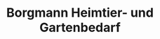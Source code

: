 ---
title: "Borgmann Heimtier- und Gartenbedarf"
url: /wuppertal/borgmann-heimtier-und-gartenbedarf/
shop: Garten-Center
---